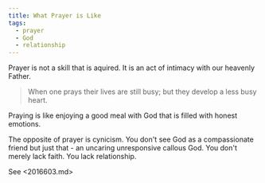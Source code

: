 ```yaml
---
title: What Prayer is Like
tags:
  - prayer
  - God
  - relationship
---
```


Prayer is not a skill that is aquired. It is an act of intimacy with our heavenly Father. 

> When one prays their lives are still busy; but they develop a less busy heart.

Praying is like enjoying a good meal with God that is filled with honest emotions. 

The opposite of prayer is cynicism. You don't see God as a compassionate friend but just that - an uncaring unresponsive callous God. You don't merely lack faith. You lack relationship.

See <2016603.md>
